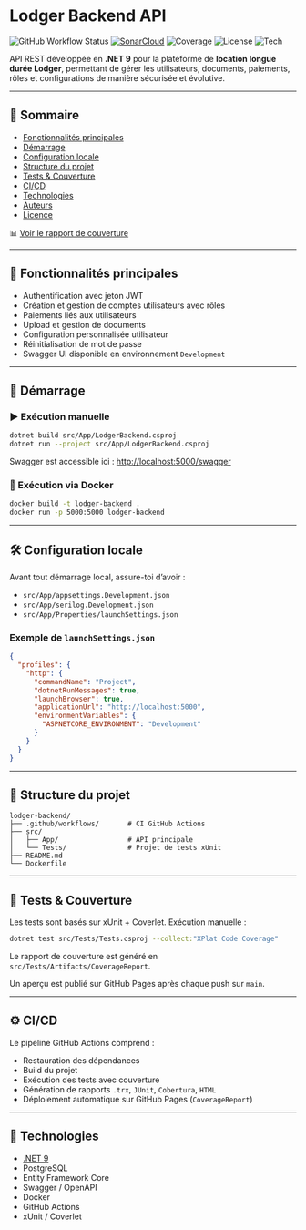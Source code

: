 # Lodger Backend API

![GitHub Workflow Status](https://github.com/Nayzow/lodger-backend/actions/workflows/ci.yml/badge.svg)
[![SonarCloud](https://sonarcloud.io/api/project_badges/measure?project=Nayzow_lodger-backend&metric=alert_status)](https://sonarcloud.io/summary/new_code?id=Nayzow_lodger-backend)
![Coverage](https://img.shields.io/badge/coverage-dynamic-lightgrey?style=flat)
![License](https://img.shields.io/badge/license-MIT-blue.svg)
![Tech](https://img.shields.io/badge/.NET-9.0-blue)

API REST développée en **.NET 9** pour la plateforme de **location longue durée Lodger**, permettant de gérer les utilisateurs, documents, paiements, rôles et configurations de manière sécurisée et évolutive.

---

## 📁 Sommaire

- [Fonctionnalités principales](#fonctionnalités-principales)
- [Démarrage](#démarrage)
- [Configuration locale](#configuration-locale)
- [Structure du projet](#structure-du-projet)
- [Tests & Couverture](#tests--couverture)
- [CI/CD](#cicd)
- [Technologies](#technologies)
- [Auteurs](#auteurs)
- [Licence](#licence)

📊 [Voir le rapport de couverture](https://nayzow.github.io/lodger-backend/)

---

## 🎯 Fonctionnalités principales

- Authentification avec jeton JWT
- Création et gestion de comptes utilisateurs avec rôles
- Paiements liés aux utilisateurs
- Upload et gestion de documents
- Configuration personnalisée utilisateur
- Réinitialisation de mot de passe
- Swagger UI disponible en environnement `Development`

---

## 🚀 Démarrage

### ▶️ Exécution manuelle

```bash
dotnet build src/App/LodgerBackend.csproj
dotnet run --project src/App/LodgerBackend.csproj
```

Swagger est accessible ici : [http://localhost:5000/swagger](http://localhost:5000/swagger)

### 🐳 Exécution via Docker

```bash
docker build -t lodger-backend .
docker run -p 5000:5000 lodger-backend
```

---

## 🛠️ Configuration locale

Avant tout démarrage local, assure-toi d’avoir :

- `src/App/appsettings.Development.json`
- `src/App/serilog.Development.json`
- `src/App/Properties/launchSettings.json`

### Exemple de `launchSettings.json`

```json
{
  "profiles": {
    "http": {
      "commandName": "Project",
      "dotnetRunMessages": true,
      "launchBrowser": true,
      "applicationUrl": "http://localhost:5000",
      "environmentVariables": {
        "ASPNETCORE_ENVIRONMENT": "Development"
      }
    }
  }
}
```

---

## 📂 Structure du projet

```
lodger-backend/
├── .github/workflows/       # CI GitHub Actions
├── src/
│   ├── App/                 # API principale
│   └── Tests/               # Projet de tests xUnit
├── README.md
└── Dockerfile
```

---

## 🧪 Tests & Couverture

Les tests sont basés sur xUnit + Coverlet. Exécution manuelle :

```bash
dotnet test src/Tests/Tests.csproj --collect:"XPlat Code Coverage"
```

Le rapport de couverture est généré en `src/Tests/Artifacts/CoverageReport`.

Un aperçu est publié sur GitHub Pages après chaque push sur `main`.

---

## ⚙️ CI/CD

Le pipeline GitHub Actions comprend :

- Restauration des dépendances
- Build du projet
- Exécution des tests avec couverture
- Génération de rapports `.trx`, `JUnit`, `Cobertura`, `HTML`
- Déploiement automatique sur GitHub Pages (`CoverageReport`)

---

## 🧰 Technologies

- [.NET 9](https://dotnet.microsoft.com/en-us/download)
- PostgreSQL
- Entity Framework Core
- Swagger / OpenAPI
- Docker
- GitHub Actions
- xUnit / Coverlet
